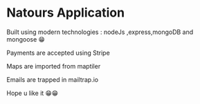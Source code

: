 # Natours Application

Built using modern technologies : nodeJs ,express,mongoDB and mongoose 😁

Payments are accepted using Stripe

Maps are imported from maptiler

Emails are trapped in mailtrap.io

Hope u like it 😁😁
